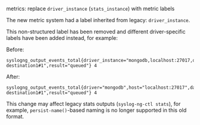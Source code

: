metrics: replace `driver_instance` (`stats_instance`) with metric labels

The new metric system had a label inherited from legacy: `driver_instance`.

This non-structured label has been removed and different driver-specific labels have been added instead, for example:

Before:
```
syslogng_output_events_total{driver_instance="mongodb,localhost:27017,defaultdb,,coll",id="#anon-destination1#1",result="queued"} 4
```

After:
```
syslogng_output_events_total{driver="mongodb",host="localhost:27017",database="defaultdb",collection="coll",id="#anon-destination1#1",result="queued"} 4
```

This change may affect legacy stats outputs (`syslog-ng-ctl stats`), for example, `persist-name()`-based naming
is no longer supported in this old format.
